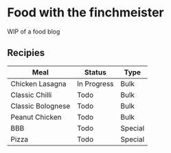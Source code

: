 # Food with the finchmeister
WIP of a food blog
## Recipies

| Meal | Status | Type |
|------|--------|------|
| Chicken Lasagna| In Progress |Bulk|
| Classic Chilli |Todo|Bulk|
| Classic Bolognese |Todo|Bulk|
| Peanut Chicken |Todo|Bulk|
| BBB | Todo | Special |
| Pizza | Todo | Special |

